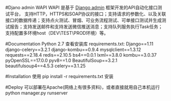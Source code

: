 #Djano admin WAPI
WAPI 是基于 [Django admin](https://docs.djangoproject.com/en/2.0/ref/contrib/admin/) 框架开发的API自动化接口测试平台， 支持HTTP，HTTPS和SOAP协议的接口；支持请求的参数化、以及关联接口的数据传递；支持点火测试、冒烟、可业务流程测试、可单接口测试并生成测试报告；支持发送邮件和支持发送微信推送消息；支持队列服务执行Task任务；支持配置多环境host（DEV\TEST\PROD环境）等。

#Documentation
Python 2.7
查看安装库 requirements.txt:
Django==1.11
django-celery==3.2.1
django-kombu==0.9.4
mysqlclient==1.3.12
requests==2.18.4
redis==2.10.5
bs4==0.0.1
lxml==3.8.0
kombu==3.0.37
pyOpenSSL==17.0.0
pyv8==1.0
BeautifulSoup==3.2.1
beautifulsoup4==4.5.3
celery==3.1.25

#Installation
使用  pip install -r requirements.txt 安装

#Deploy
可以部署在Apache(网络上有很多资料)，或者直接就用自己本机运行python manager.py runserver